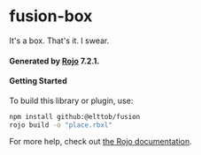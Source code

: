 # fusion-box
It's a box. That's it. I swear.

#### Generated by [Rojo](https://github.com/rojo-rbx/rojo) 7.2.1.

#### Getting Started
To build this library or plugin, use:

```bash
npm install github:@elttob/fusion
rojo build -o "place.rbxl"
```

For more help, check out [the Rojo documentation](https://rojo.space/docs).
